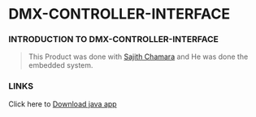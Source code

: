 # DMX-CONTROLLER-INTERFACE
### INTRODUCTION TO DMX-CONTROLLER-INTERFACE

>This Product was done with [Sajith Chamara](https://www.facebook.com/profile.php?id=100009104182301) and He was done the embedded system.

### LINKS
Click here to [Download java app](https://github.com/DarshanaUOP/DMX-CONTROLLER-INTERFACE/raw/master/out/artifacts/DMX_jar/DMX.jar)
